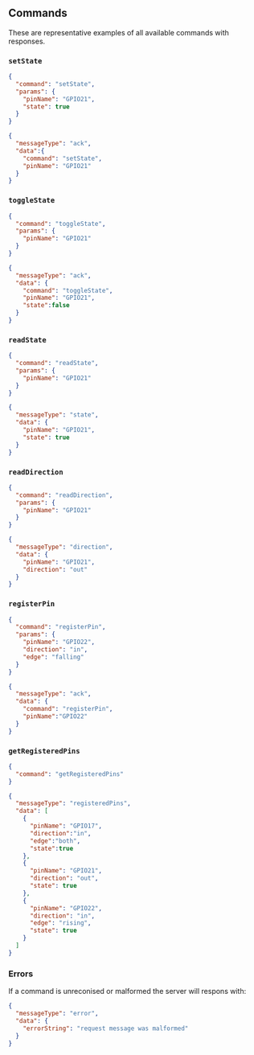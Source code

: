 ## Commands
These are representative examples of all available commands with responses.

### `setState`
```json
{
  "command": "setState",
  "params": {
    "pinName": "GPIO21",
    "state": true
  }
}
```
```json
{
  "messageType": "ack",
  "data":{
    "command": "setState",
    "pinName": "GPIO21"
  }
}
```

### `toggleState`
```json
{
  "command": "toggleState",
  "params": {
    "pinName": "GPIO21"
  }
}
```
```json
{
  "messageType": "ack",
  "data": {
    "command": "toggleState",
    "pinName": "GPIO21",
    "state":false
  }
}
```

### `readState`
```json
{
  "command": "readState",
  "params": {
    "pinName": "GPIO21"
  }
}
```
```json
{
  "messageType": "state",
  "data": {
    "pinName": "GPIO21",
    "state": true
  }
}
```

### `readDirection`
```json
{
  "command": "readDirection",
  "params": {
    "pinName": "GPIO21"
  }
}
```
```json
{
  "messageType": "direction",
  "data": {
    "pinName": "GPIO21",
    "direction": "out"
  }
}
```

### `registerPin`
```json
{
  "command": "registerPin",
  "params": {
    "pinName": "GPIO22",
    "direction": "in",
    "edge": "falling"
  }
}
```
```json
{
  "messageType": "ack",
  "data": {
    "command": "registerPin",
    "pinName":"GPIO22"
  }
}
```

### `getRegisteredPins`
```json
{
  "command": "getRegisteredPins"
}
```
```json
{
  "messageType": "registeredPins",
  "data": [
    {
      "pinName": "GPIO17",
      "direction":"in",
      "edge":"both",
      "state":true
    },
    {
      "pinName": "GPIO21",
      "direction": "out",
      "state": true
    },
    {
      "pinName": "GPIO22",
      "direction": "in",
      "edge": "rising",
      "state": true
    }
  ]
}
```

### Errors
If a command is unreconised or malformed the server will respons with:
```json
{
  "messageType": "error",
  "data": {
    "errorString": "request message was malformed"
  }
}
```
